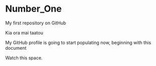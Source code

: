 # Number_One
My first repository on GitHub

Kia ora mai taatou

My GitHub profile is going to start populating now, beginning with this document 

Watch this space. 
